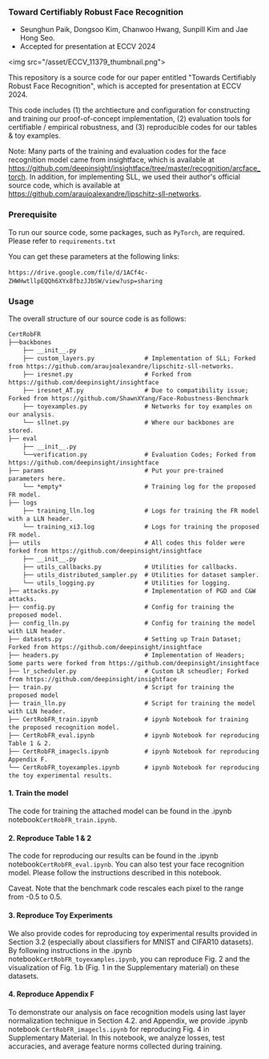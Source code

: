 ### Toward Certifiably Robust Face Recognition

- Seunghun Paik, Dongsoo Kim, Chanwoo Hwang, Sunpill Kim and Jae Hong Seo.
- Accepted for presentation at ECCV 2024

<img src="/asset/ECCV_11379_thumbnail.png">

This repository is a source code for our paper entitled "Towards Certifiably Robust Face Recognition", which is accepted for presentation at ECCV 2024.

This code includes (1) the archtiecture and configuration for constructing and training our proof-of-concept implementation, (2) evaluation tools for certifiable / empirical robustness, and (3) reproducible codes for our tables & toy examples.

Note: Many parts of the training and evaluation codes for the face recognition model came from insightface, which is available at https://github.com/deepinsight/insightface/tree/master/recognition/arcface_torch. In addition, for implementing SLL, we used their author's official source code, which is available at https://github.com/araujoalexandre/lipschitz-sll-networks.

### Prerequisite

To run our source code, some packages, such as `PyTorch`, are required. Please refer to `requirements.txt`

You can get these parameters at the following links:

```https://drive.google.com/file/d/1ACf4c-ZHWHwtllpEQQh6XYx8fbzJJbSW/view?usp=sharing```


### Usage

The overall structure of our source code is as follows:

```
CertRobFR
├──backbones
    ├── __init__.py
    ├── custom_layers.py              # Implementation of SLL; Forked from https://github.com/araujoalexandre/lipschitz-sll-networks.
    ├── iresnet.py                    # Forked from https://github.com/deepinsight/insightface    
    ├── iresnet_AT.py                 # Due to compatibility issue; Forked from https://github.com/ShawnXYang/Face-Robustness-Benchmark
    ├── toyexamples.py                # Networks for toy examples on our analysis.
    └── sllnet.py                     # Where our backbones are stored.
├── eval                  
    ├── __init__.py
    └──verification.py                # Evaluation Codes; Forked from https://github.com/deepinsight/insightface
├── params                            # Put your pre-trained parameters here.
    └── *empty*                       # Training log for the proposed FR model.
├── logs                              
    ├── training_lln.log              # Logs for training the FR model with a LLN header.
    └── training_xi3.log              # Logs for training the proposed FR model.
├── utils                             # All codes this folder were forked from https://github.com/deepinsight/insightface
    ├── __init__.py
    ├── utils_callbacks.py            # Utilities for callbacks.
    ├── utils_distributed_sampler.py  # Utilities for dataset sampler.
    └── utils_logging.py              # Utilities for logging.
├── attacks.py                        # Implementation of PGD and C&W attacks.
├── config.py                         # Config for training the proposed model.
├── config_lln.py                     # Config for training the model with LLN header.
├── datasets.py                       # Setting up Train Dataset; Forked from https://github.com/deepinsight/insightface
├── headers.py                        # Implementation of Headers; Some parts were forked from https://github.com/deepinsight/insightface
├── lr_scheduler.py                   # Custom LR scheudler; Forked from https://github.com/deepinsight/insightface
├── train.py                          # Script for training the proposed model
├── train_lln.py                      # Script for training the model with LLN header.
├── CertRobFR_train.ipynb             # ipynb Notebook for training the proposed recognition model.
├── CertRobFR_eval.ipynb              # ipynb Notebook for reproducing Table 1 & 2.
├── CertRobFR_imagecls.ipynb          # ipynb Notebook for reproducing Appendix F.
└── CertRobFR_toyexamples.ipynb       # ipynb Notebook for reproducing the toy experimental results.
```

#### 1. Train the model

The code for training the attached model can be found in the .ipynb notebook`CertRobFR_train.ipynb`.

#### 2. Reproduce Table 1 & 2

The code for reproducing our results can be found in the .ipynb notebook`CertRobFR_eval.ipynb`. You can also test your face recognition model. Please follow the instructions described in this notebook.

Caveat. Note that the benchmark code rescales each pixel to the range from -0.5 to 0.5.

#### 3. Reproduce Toy Experiments

We also provide codes for reproducing toy experimental results provided in Section 3.2 (especially about classifiers for MNIST and CIFAR10 datasets). By following instructions in the .ipynb notebook`CertRobFR_toyexamples.ipynb`, you can reproduce Fig. 2 and the visualization of Fig. 1.b (Fig. 1 in the Supplementary material) on these datasets.

#### 4. Reproduce Appendix F

To demonstrate our analysis on face recognition models using last layer normalization technique in Section 4.2. and Appendix, we provide .ipynb notebook `CertRobFR_imagecls.ipynb` for reproducing Fig. 4 in Supplementary Material. In this notebook, we analyze losses, test accuracies, and average feature norms collected during training.
